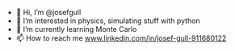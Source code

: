 - 👋 Hi, I’m @josefgull
- 👀 I’m interested in physics, simulating stuff with python
- 🌱 I’m currently learning Monte Carlo
- 📫 How to reach me www.linkedin.com/in/josef-gull-911680122


<!---
josefgull/josefgull is a ✨ special ✨ repository because its `README.md` (this file) appears on your GitHub profile.
You can click the Preview link to take a look at your changes.
--->
